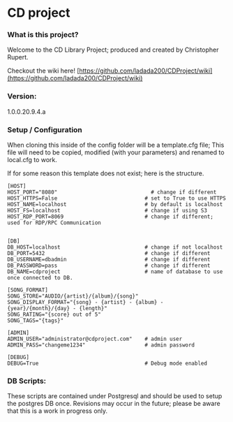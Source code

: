 # CD project
### What is this project?
Welcome to the CD Library Project; produced and created by Christopher Rupert.

Checkout the wiki here! [https://github.com/ladada200/CDProject/wiki](https://github.com/ladada200/CDProject/wiki)

### Version:
1.0.0.20.9.4.a



### Setup / Configuration
When cloning this inside of the config folder will be a template.cfg file;  This file will need to be copied, modified (with your parameters) and renamed to local.cfg to work.

If for some reason this template does not exist; here is the structure.

```
[HOST]
HOST_PORT="8080"                              # change if different
HOST_HTTPS=False                            # set to True to use HTTPS
HOST_NAME=localhost                         # by default is localhost
HOST_FS=localhost                           # change if using S3
HOST_RDP_PORT=8069                          # change if different; used for RDP/RPC Communication


[DB]
DB_HOST=localhost                           # change if not localhost
DB_PORT=5432                                # change if different
DB_USERNAME=dbadmin                         # change if different
DB_PASSWORD=pass                            # change if different
DB_NAME=cdproject                           # name of database to use once connected to DB.

[SONG_FORMAT]
SONG_STORE="AUDIO/{artist}/{album}/{song}"
SONG_DISPLAY_FORMAT="{song} - {artist} - {album} - {year}/{month}/{day} - {length}"
SONG_RATING="{score} out of 5"
SONG_TAGS="{tags}"

[ADMIN]
ADMIN_USER="administrator@cdproject.com"    # admin user
ADMIN_PASS="changeme1234"                   # admin password

[DEBUG]
DEBUG=True                                  # Debug mode enabled
```

### DB Scripts:
These scripts are contained under Postgresql and should be used to setup the postgres DB once.  Revisions may occur in the future; please be aware that this is a work in progress only.